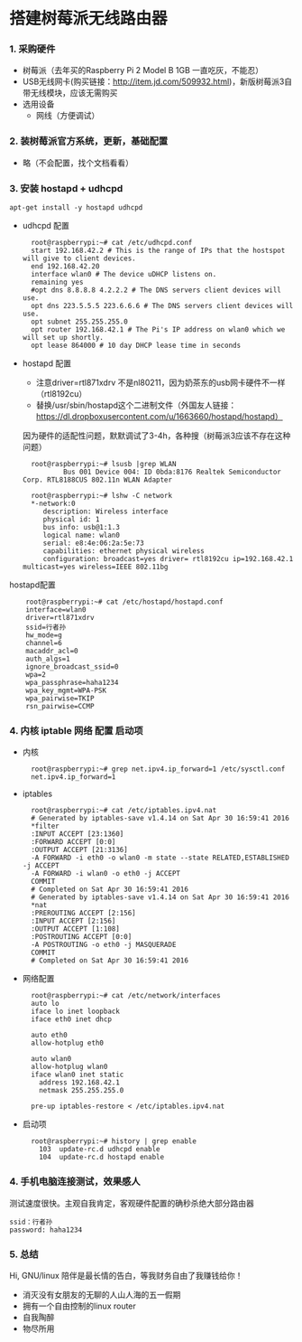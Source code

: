 # 搭建树莓派无线路由器
### 1. 采购硬件
- 树莓派（去年买的Raspberry Pi 2 Model B 1GB 一直吃灰，不能忍）
- USB无线网卡(购买链接：http://item.jd.com/509932.html)，新版树莓派3自带无线模块，应该无需购买
- 选用设备
  - 网线（方便调试）
 

### 2. 装树莓派官方系统，更新，基础配置
- 略（不会配置，找个文档看看）

### 3. 安装 hostapd + udhcpd
	apt-get install -y hostapd udhcpd
- udhcpd 配置
	
		root@raspberrypi:~# cat /etc/udhcpd.conf
		start 192.168.42.2 # This is the range of IPs that the hostspot will give to client devices.
		end 192.168.42.20
		interface wlan0 # The device uDHCP listens on.
		remaining yes
		#opt dns 8.8.8.8 4.2.2.2 # The DNS servers client devices will use.
		opt dns 223.5.5.5 223.6.6.6 # The DNS servers client devices will use.
		opt subnet 255.255.255.0
		opt router 192.168.42.1 # The Pi's IP address on wlan0 which we will set up shortly.
		opt lease 864000 # 10 day DHCP lease time in seconds

- hostapd 配置

  - 注意driver=rtl871xdrv 不是nl80211，因为奶茶东的usb网卡硬件不一样（rtl8192cu）
  - 替换/usr/sbin/hostapd这个二进制文件（外国友人链接：https://dl.dropboxusercontent.com/u/1663660/hostapd/hostapd）
  
  因为硬件的适配性问题，默默调试了3-4h，各种搜（树莓派3应该不存在这种问题）
  
				    
		root@raspberrypi:~# lsusb |grep WLAN
				Bus 001 Device 004: ID 0bda:8176 Realtek Semiconductor Corp. RTL8188CUS 802.11n WLAN Adapter
		 
		root@raspberrypi:~# lshw -C network
		*-network:0
		   description: Wireless interface
		   physical id: 1
		   bus info: usb@1:1.3
		   logical name: wlan0
		   serial: e8:4e:06:2a:5e:73
		   capabilities: ethernet physical wireless
		   configuration: broadcast=yes driver= rtl8192cu ip=192.168.42.1 multicast=yes wireless=IEEE 802.11bg
		   
  
 hostapd配置

		root@raspberrypi:~# cat /etc/hostapd/hostapd.conf
		interface=wlan0
		driver=rtl871xdrv
		ssid=行者孙
		hw_mode=g
		channel=6
		macaddr_acl=0
		auth_algs=1
		ignore_broadcast_ssid=0
		wpa=2
		wpa_passphrase=haha1234
		wpa_key_mgmt=WPA-PSK
		wpa_pairwise=TKIP
		rsn_pairwise=CCMP
		
### 4. 内核 iptable 网络 配置 启动项
- 内核

		root@raspberrypi:~# grep net.ipv4.ip_forward=1 /etc/sysctl.conf
		net.ipv4.ip_forward=1
	
- iptables

		root@raspberrypi:~# cat /etc/iptables.ipv4.nat
		# Generated by iptables-save v1.4.14 on Sat Apr 30 16:59:41 2016
		*filter
		:INPUT ACCEPT [23:1360]
		:FORWARD ACCEPT [0:0]
		:OUTPUT ACCEPT [21:3136]
		-A FORWARD -i eth0 -o wlan0 -m state --state RELATED,ESTABLISHED -j ACCEPT
		-A FORWARD -i wlan0 -o eth0 -j ACCEPT
		COMMIT
		# Completed on Sat Apr 30 16:59:41 2016
		# Generated by iptables-save v1.4.14 on Sat Apr 30 16:59:41 2016
		*nat
		:PREROUTING ACCEPT [2:156]
		:INPUT ACCEPT [2:156]
		:OUTPUT ACCEPT [1:108]
		:POSTROUTING ACCEPT [0:0]
		-A POSTROUTING -o eth0 -j MASQUERADE
		COMMIT
		# Completed on Sat Apr 30 16:59:41 2016
	
- 网络配置

		root@raspberrypi:~# cat /etc/network/interfaces
		auto lo
		iface lo inet loopback
		iface eth0 inet dhcp
		
		auto eth0
		allow-hotplug eth0
		
		auto wlan0
		allow-hotplug wlan0
		iface wlan0 inet static
		  address 192.168.42.1
		  netmask 255.255.255.0
		
		pre-up iptables-restore < /etc/iptables.ipv4.nat

- 启动项

		root@raspberrypi:~# history | grep enable
		  103  update-rc.d udhcpd enable
		  104  update-rc.d hostapd enable

### 4. 手机电脑连接测试，效果感人
测试速度很快。主观自我肯定，客观硬件配置的确秒杀绝大部分路由器

	ssid：行者孙
	password: haha1234

### 5. 总结
Hi, GNU/linux 陪伴是最长情的告白，等我财务自由了我赚钱给你！

- 消灭没有女朋友的无聊的人山人海的五一假期
- 拥有一个自由控制的linux router
- 自我陶醉
- 物尽所用



